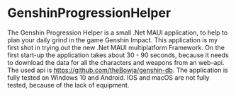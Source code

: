 # GenshinProgressionHelper

The Genshin Progression Helper is a small .Net MAUI application, to help to plan your daily grind in the game Genshin Impact. This application is my first shot in trying out the new .Net MAUI multiplatform Framework.
On the first start-up the application takes about 30 - 90 seconds, because it needs to download the data for all the characters and weapons from an web-api. The used api is https://github.com/theBowja/genshin-db.
The application is fully tested on Windows 10 and Android. IOS and macOS are not fully tested, because of the lack of equipment.
